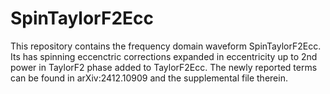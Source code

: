 # SpinTaylorF2Ecc

This repository contains the frequency domain waveform SpinTaylorF2Ecc. Its has spinning eccenctric corrections expanded in eccentricity up to 2nd power in TaylorF2 phase added to TaylorF2Ecc. The newly reported terms can be found in arXiv:2412.10909 and the supplemental file therein.

